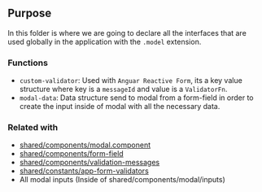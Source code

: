 ## Purpose
In this folder is where we are going to declare all the interfaces that are used globally in the application with the `.model` extension.

### Functions

- `custom-validator`: Used with `Anguar Reactive Form`, its a key value structure where key is a `messageId` and value is a `ValidatorFn`.
- `modal-data`: Data structure send to modal from a form-field in order to create the input inside of modal with all the necessary data.

### Related with
- [shared/components/modal.component](../components/modal/README.md)
- [shared/components/form-field](../components/form-field/README.md)
- [shared/components/validation-messages]((../components/validation-messages/README.md))
- [shared/constants/app-form-validators](../constants/README.md)
- All modal inputs (Inside of shared/components/modal/inputs)
